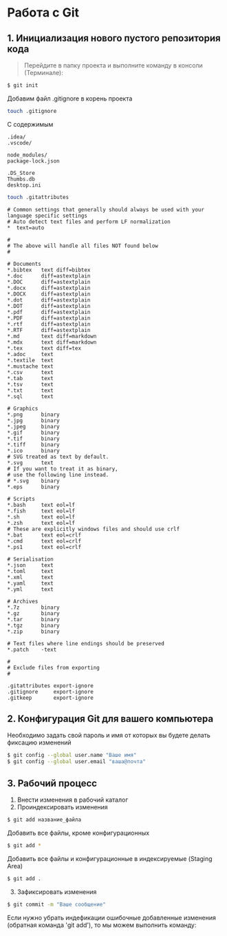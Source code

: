 # Работа с Git

## 1. Инициализация нового пустого репозитория кода
> Перейдите в папку проекта и выполните команду в консоли (Терминале):
> 
```bash
$ git init
```
Добавим файл .gitignore в корень проекта
```bash
touch .gitignore
```
С содержимым
```.gitignore
.idea/
.vscode/

node_modules/
package-lock.json

.DS_Store
Thumbs.db
desktop.ini
```
```bash
touch .gitattributes
```
```.gitattributes
# Common settings that generally should always be used with your language specific settings
# Auto detect text files and perform LF normalization
*  text=auto

#
# The above will handle all files NOT found below
#

# Documents
*.bibtex   text diff=bibtex
*.doc      diff=astextplain
*.DOC      diff=astextplain
*.docx     diff=astextplain
*.DOCX     diff=astextplain
*.dot      diff=astextplain
*.DOT      diff=astextplain
*.pdf      diff=astextplain
*.PDF      diff=astextplain
*.rtf      diff=astextplain
*.RTF      diff=astextplain
*.md       text diff=markdown
*.mdx      text diff=markdown
*.tex      text diff=tex
*.adoc     text
*.textile  text
*.mustache text
*.csv      text
*.tab      text
*.tsv      text
*.txt      text
*.sql      text

# Graphics
*.png      binary
*.jpg      binary
*.jpeg     binary
*.gif      binary
*.tif      binary
*.tiff     binary
*.ico      binary
# SVG treated as text by default.
*.svg      text
# If you want to treat it as binary,
# use the following line instead.
# *.svg    binary
*.eps      binary

# Scripts
*.bash     text eol=lf
*.fish     text eol=lf
*.sh       text eol=lf
*.zsh      text eol=lf
# These are explicitly windows files and should use crlf
*.bat      text eol=crlf
*.cmd      text eol=crlf
*.ps1      text eol=crlf

# Serialisation
*.json     text
*.toml     text
*.xml      text
*.yaml     text
*.yml      text

# Archives
*.7z       binary
*.gz       binary
*.tar      binary
*.tgz      binary
*.zip      binary

# Text files where line endings should be preserved
*.patch    -text

#
# Exclude files from exporting
#

.gitattributes export-ignore
.gitignore     export-ignore
.gitkeep       export-ignore
```

## 2. Конфигурация Git для вашего компьютера
Необходимо задать свой пароль и имя от которых вы будете делать фиксацию изменений
```bash
$ git config --global user.name "Ваше имя"
$ git config --global user.email "ваша@почта"
```

## 3. Рабочий процесс
1) Внести изменения в рабочий каталог
2) Проиндексировать изменения
```bash
$ git add название_файла
```
Добавить все файлы, кроме конфигурационных
```bash
$ git add *
```
Добавить все файлы и конфигурационные в индексируемые (Staging Area)
```bash
$ git add .
```
3) Зафиксировать изменения
```bash
$ git commit -m "Ваше сообщение"
```
Если нужно убрать индефикации ошибочные добавленные изменения (обратная команда 'git add'),  то мы можем выполнить команду: